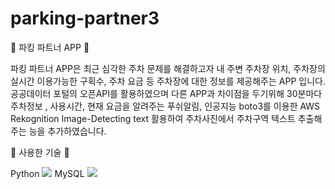 # parking-partner3

:car: 파킹 파트너 APP :car:

파킹 파트너 APP은  최근 심각한 주차 문제를 해결하고자 내 주변 주차장 위치, 주차장의 실시간 이용가능한 구획수, 주차 요금 등
주차장에 대한 정보를 제공해주는 APP 입니다.
공공데이터 포털의 오픈API를 활용하였으며 다른 APP과 차이점을 두기위해 30분마다 주차정보 , 사용시간, 현재 요금을 알려주는 푸쉬알림, 인공지능 boto3를 이용한 
AWS Rekognition Image-Detecting text 활용하여 주차사진에서 주차구역 텍스트 추출해주는 능을 추가하였습니다.

🔔 사용한 기술 🔔

Python
<img src="https://img.shields.io/badge/Python-3776AB?style=for-the-badge&logo=Python&logoColor=white">
MySQL
<img src="https://img.shields.io/badge/mysql-4479A1?style=for-the-badge&logo=mysql&logoColor=white">



